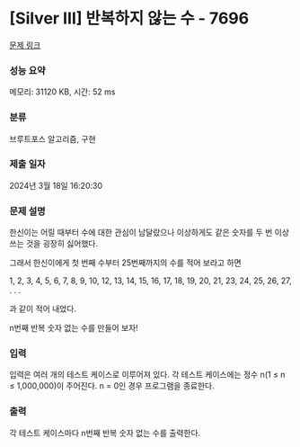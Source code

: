 # [Silver III] 반복하지 않는 수 - 7696 

[문제 링크](https://www.acmicpc.net/problem/7696) 

### 성능 요약

메모리: 31120 KB, 시간: 52 ms

### 분류

브루트포스 알고리즘, 구현

### 제출 일자

2024년 3월 18일 16:20:30

### 문제 설명

<p>한신이는 어릴 때부터 수에 대한 관심이 남달랐으나 이상하게도 같은 숫자를 두 번 이상 쓰는 것을 굉장히 싫어했다.</p>

<p>그래서 한신이에게 첫 번째 수부터 25번째까지의 수를 적어 보라고 하면</p>

<p>1, 2, 3, 4, 5, 6, 7, 8, 9, 10, 12, 13, 14, 15, 16, 17, 18, 19, 20, 21, 23, 24, 25, 26, 27, . . .</p>

<p>과 같이 적어 내었다.</p>

<p>n번째 반복 숫자 없는 수를 만들어 보자!</p>

### 입력 

 <p>입력은 여러 개의 테스트 케이스로 이루어져 있다. 각 테스트 케이스에는 정수 n(1 ≤ n ≤ 1,000,000)이 주어진다. n = 0인 경우 프로그램을 종료한다.</p>

### 출력 

 <p>각 테스트 케이스마다 n번째 반복 숫자 없는 수를 출력한다.</p>

